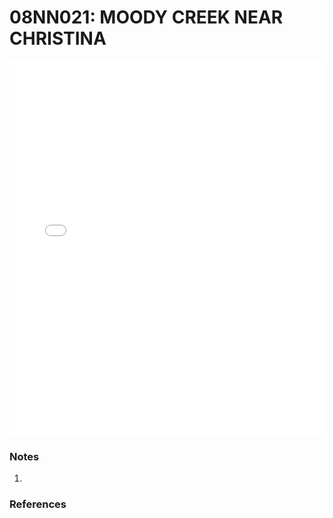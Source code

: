 # 08NN021: MOODY CREEK NEAR CHRISTINA

<iframe src="/_static/stations/08NN021_fdc.html" width="100%" height="600" frameborder="0"></iframe>

### Notes
1. 

### References

